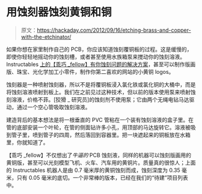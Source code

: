 # 用蚀刻器蚀刻黄铜和铜

> 原文：<https://hackaday.com/2012/09/16/etching-brass-and-copper-with-the-etchinator/>

如果你想在家里制作自己的 PCB，你应该知道蚀刻覆铜板的过程。这是缓慢的，即使你轻轻地摇动你的蚀刻槽，或者甚至使用水族箱泵来搅动你的蚀刻溶液。Instructables [上的【乖巧 _fellow】有你蚀刻问题的解决方案](http://www.instructables.com/id/The-Etchinator-low-cost-spray-etcher/?ALLSTEPS)，甚至可以制作版画版、珠宝、光化学加工小零件，制作你第二喜欢的网站的小黄铜 logos。

蚀刻器是一种喷射蚀刻器，所以不是将覆铜板浸入氯化铁或氯化铜的大桶中，而是将蚀刻溶液喷射到板上。我们在之前见过这种技术，但以前的版本使用泵来喷射蚀刻溶液，价格不菲。[狡猾 _ 研究员]的蚀刻剂不使用泵；它由两个无绳电钻马达驱动，通过一个空心管吸取蚀刻溶液。

建造背后的基本想法是将一根垂直的 PVC 管粘在一个装有蚀刻溶液的盒子里。在管的底部安装一个叶轮，在管的侧面钻许多小孔，用顶部的马达旋转它。溶液被吸到管子里，喷到管子的四周，然后落回到容器里。把一块遮起来的铜板放在水箱里，你就知道了。

【乖巧 _fellow】不仅想出了*牛逼的* PCB 蚀刻液，同样的机器可以蚀刻版画用的黄铜版，甚至可以光刻模型飞机、火车、汽车用的黄铜片。质量真的很惊人；上面的 Instructables 机器人是由 0.7 毫米厚的黄铜蚀刻而成，蚀刻深度为 0.35 毫米，只有 0.05 毫米的底切。一个非常棒的版本，已经在我们的“待建”项目列表中。